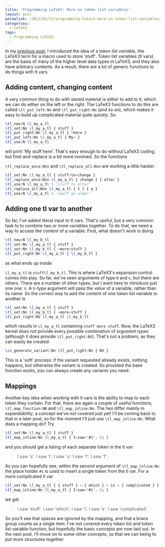 ```yaml
---
title: 'Programming LaTeX3: More on token list variables'
layout: post
permalink: /2012/01/22/programming-latex3-more-on-token-list-variables/
categories:
  - LaTeX3
tags:
  - Programming LaTeX3
---
```

In my [previous post](/2011/12/26/programming-latex3-token-list-variables/), I introduced the idea of a _token list variable_, the LaTeX3 term for a macro used to store 'stuff'. Token list variables (tl vars) are the basis of many of the higher level data types in LaTeX3, and they also have arbitrary contents. As a result, there are a lot of generic functions to do things with tl vars.

## Adding content, changing content

A very common thing to do with stored material is either to add to it, which we can do either on the left or the right. The LaTeX3 functions to do this are called `\tl_put_left:Nn` and `\tl_put_right:Nn` (and so on), which makes it easy to build up complicated material quite quickly. So

```latex
\tl_new:N \l_my_a_tl
\tl_set:Nn \l_my_a_tl { stuff }
\tl_put_right:Nn \l_my_a_tl { ~here }
\tl_put_left:Nn \l_my_a_tl { My~ }
\tl_use:N \l_my_a_tl
```

will print 'My stuff here'. That's easy enough to do without LaTeX3 coding, but find-and-replace is a bit more involved. So the functions

`\tl_replace_once:Nnn` and `\tl_replace_all:Nnn` are working a little harder:

```latex
\tl_set:Nn \l_my_a_tl { stuff~to~change }
\tl_replace_once:Nnn \l_my_a_tl { change } { alter }
\tl_use:N \l_my_a_tl % 'stuff to alter'
\tl_replace_all:Nnn \l_my_a_tl { t } { q }
\tl_use:N \l_my_a_tl % 'squff qo alqer'
```

## Adding one tl var to another

So far, I've added literal input to tl vars. That's useful, but a very common task to to combine two or more variables together. To do that, we need a way to access the _content_ of a variable. First, what doesn't work is doing

```latex
\tl_new:N \l_my_b_tl
\tl_set:Nn \l_my_a_tl { stuff }
\tl_set:Nn \l_my_b_tl { ~more~stuff }
\tl_put_right:Nn \l_my_a_tl { \l_my_b_tl }
```

as what ends up inside

`\l_my_a_tl` is `stuff\l_my_b_tl`. This is where LaTeX3's expansion control comes into play. So far, we've seen arguments of type `N` and `n`, but there are others. There are a number of other types, but I want here to introduce just one one: `V`. A `V`-type argument will pass the _value_ of a variable, rather than its name. So the correct way to add the content of one token list variable to another is

```latex
\tl_set:Nn \l_my_a_tl { stuff }
\tl_set:Nn \l_my_b_tl { ~more~stuff }
\tl_put_right:NV \l_my_a_tl \l_my_b_tl
```

which results in `\l_my_a_tl` containing `stuff more stuff`. Now, the LaTeX3 kernel does not provide every possible combination of argument types (although it does provide `\tl_put_right:NV`). That's not a problem, as they can easily be created:

```latex
\cs_generate_variant:Nn \tl_put_right:Nn { NV }
```

This is a 'soft' process: if the variant requested already exists, nothing happens, but otherwise the variant is created. So provided the base function exists, you can always create any variants you need.

## Mappings

Another key idea when working with tl vars is the ability to map to each token they contain. For that, there are again a couple of useful functions, `\tl_map_function:NN` and `\tl_map_inline:Nn`. The two differ mainly in _expandability_, a concept we've not covered just yet! I'll be coming back to that in a later post, so for the moment I'll just use `\tl_map_inline:Nn`. What does a mapping do? Try

```latex
\tl_set:Nn \l_my_a_tl { stuff }
\tl_map_inline:Nn \l_my_a_tl { I~saw~'#1'. \\ }
```

and you should get a listing of each separate token in the tl var:

> I saw 's'. I saw 't'. I saw 'u’. I saw 'f'. I saw 'f'.

As you can hopefully see, within the second argument of `\tl_map_inline:Nn` the place holder `#1` is used to insert a single token from the tl var. For a more complicated tl var

```latex
\tl_set:Nn \l_my_a_tl { { stuff } ~ { which } ~ is ~ { complicated } }
\tl_map_inline:Nn \l_my_a_tl { I~saw~'#1'. \\ }
```

we get

> I saw 'stuff'. I saw 'which'. I saw 'i'. I saw 's'. I saw 'complicated'.

So you’ll see that spaces are ignored by the mapping, and that a brace group counts as a single item. I’ve not covered every token list and token list variable function, but hopefully the basic concepts are now laid out. In the next post, I’ll move on to some other concepts, so that we can being to put more structures together.
